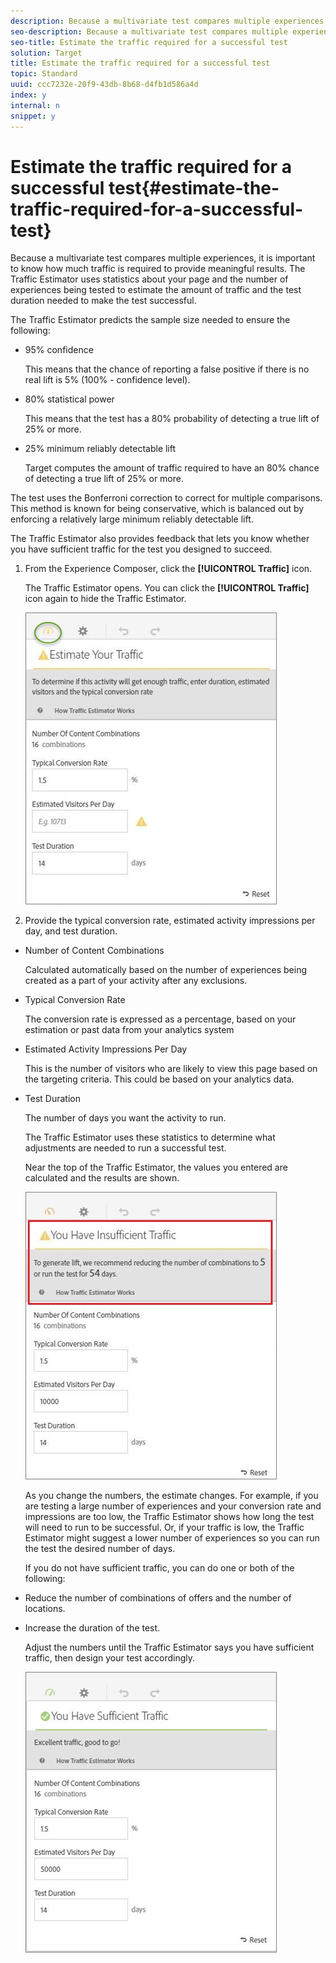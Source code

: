 ```yaml
---
description: Because a multivariate test compares multiple experiences, it is important to know how much traffic is required to provide meaningful results. The Traffic Estimator uses statistics about your page and the number of experiences being tested to estimate the amount of traffic and the test duration needed to make the test successful.
seo-description: Because a multivariate test compares multiple experiences, it is important to know how much traffic is required to provide meaningful results. The Traffic Estimator uses statistics about your page and the number of experiences being tested to estimate the amount of traffic and the test duration needed to make the test successful.
seo-title: Estimate the traffic required for a successful test
solution: Target
title: Estimate the traffic required for a successful test
topic: Standard
uuid: ccc7232e-20f9-43db-8b68-d4fb1d586a4d
index: y
internal: n
snippet: y
---
```


# Estimate the traffic required for a successful test{#estimate-the-traffic-required-for-a-successful-test}

Because a multivariate test compares multiple experiences, it is important to know how much traffic is required to provide meaningful results. The Traffic Estimator uses statistics about your page and the number of experiences being tested to estimate the amount of traffic and the test duration needed to make the test successful.

 The Traffic Estimator predicts the sample size needed to ensure the following:

* 95% confidence

  This means that the chance of reporting a false positive if there is no real lift is 5% (100% - confidence level). 
* 80% statistical power

  This means that the test has a 80% probability of detecting a true lift of 25% or more. 
* 25% minimum reliably detectable lift

  Target computes the amount of traffic required to have an 80% chance of detecting a true lift of 25% or more.

The test uses the Bonferroni correction to correct for multiple comparisons. This method is known for being conservative, which is balanced out by enforcing a relatively large minimum reliably detectable lift.

The Traffic Estimator also provides feedback that lets you know whether you have sufficient traffic for the test you designed to succeed. 

1. From the Experience Composer, click  the **[!UICONTROL Traffic]** icon.

   The Traffic Estimator opens. You can click the **[!UICONTROL Traffic]** icon again to hide the Traffic Estimator.

   ![](assets/estimatorempty.png)

1. Provide the typical conversion rate, estimated activity impressions per day, and test duration.

* Number of Content Combinations

  Calculated automatically based on the number of experiences being created as a part of your activity after any exclusions. 
* Typical Conversion Rate

  The conversion rate is expressed as a percentage, based on your estimation or past data from your analytics system 
* Estimated Activity Impressions Per Day

  This is the number of visitors who are likely to view this page based on the targeting criteria. This could be based on your analytics data. 
* Test Duration

  The number of days you want the activity to run.

   The Traffic Estimator uses these statistics to determine what adjustments are needed to run a successful test.

   Near the top of the Traffic Estimator, the values you entered are calculated and the results are shown.

   ![](assets/estimatorinsufficient.png)

   As you change the numbers, the estimate changes. For example, if you are testing a large number of experiences and your conversion rate and impressions are too low, the Traffic Estimator shows how long the test will need to run to be successful. Or, if your traffic is low, the Traffic Estimator might suggest a lower number of experiences so you can run the test the desired number of days.

   If you do not have sufficient traffic, you can do one or both of the following:

* Reduce the number of combinations of offers and the number of locations. 
* Increase the duration of the test.

   Adjust the numbers until the Traffic Estimator says you have sufficient traffic, then design your test accordingly.

   ![](assets/estimatorok.png)

